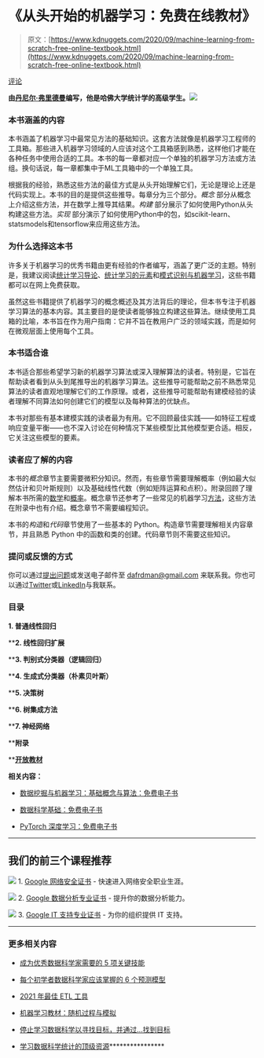 # 《从头开始的机器学习：免费在线教材》

> 原文：[https://www.kdnuggets.com/2020/09/machine-learning-from-scratch-free-online-textbook.html](https://www.kdnuggets.com/2020/09/machine-learning-from-scratch-free-online-textbook.html)

[评论](#comments)

**由[丹尼尔·弗里德曼](https://github.com/dafriedman97)编写，他是哈佛大学统计学的高级学生。**![](../Images/af62a165474ae8729b4c78d193653ba2.png)

### 本书涵盖的内容

本书涵盖了机器学习中最常见方法的基础知识。这套方法就像是机器学习工程师的工具箱。那些进入机器学习领域的人应该对这个工具箱感到熟悉，这样他们才能在各种任务中使用合适的工具。本书的每一章都对应一个单独的机器学习方法或方法组。换句话说，每一章都集中于ML工具箱中的一个单独工具。

根据我的经验，熟悉这些方法的最佳方式是从头开始理解它们，无论是理论上还是代码实现上。本书的目的是提供这些推导。每章分为三个部分。*概念* 部分从概念上介绍这些方法，并在数学上推导其结果。*构建* 部分展示了如何使用Python从头构建这些方法。*实现* 部分演示了如何使用Python中的包，如scikit-learn、statsmodels和tensorflow来应用这些方法。

### 为什么选择这本书

许多关于机器学习的优秀书籍由更有经验的作者编写，涵盖了更广泛的主题。特别是，我建议阅读[统计学习导论](http://faculty.marshall.usc.edu/gareth-james/ISL/)、[统计学习的元素](https://web.stanford.edu/~hastie/ElemStatLearn/)和[模式识别与机器学习](https://www.microsoft.com/en-us/research/publication/pattern-recognition-machine-learning/)，这些书籍都可以在网上免费获取。

虽然这些书籍提供了机器学习的概念概述及其方法背后的理论，但本书专注于机器学习算法的基本内容。其主要目的是使读者能够独立构建这些算法。继续使用工具箱的比喻，本书旨在作为用户指南：它并不旨在教用户广泛的领域实践，而是如何在微观层面上使用每个工具。

### 本书适合谁

本书适合那些希望学习新的机器学习算法或深入理解算法的读者。特别是，它旨在帮助读者看到从头到尾推导出的机器学习算法。这些推导可能帮助之前不熟悉常见算法的读者直观地理解它们的工作原理。或者，这些推导可能帮助有建模经验的读者理解不同算法如何创建它们的模型以及每种算法的优缺点。

本书对那些有基本建模实践的读者最为有用。它不回顾最佳实践——如特征工程或响应变量平衡——也不深入讨论在何种情况下某些模型比其他模型更合适。相反，它关注这些模型的要素。

### 读者应了解的内容

本书的*概念*章节主要需要微积分知识。然而，有些章节需要理解概率（例如最大似然估计和贝叶斯规则）以及基础线性代数（例如矩阵运算和点积）。附录回顾了理解本书所需的[数学](https://dafriedman97.github.io/mlbook/content/appendix/methods.html)和[概率](https://dafriedman97.github.io/mlbook/content/appendix/methods.html)。概念章节还参考了一些常见的机器学习[方法](https://dafriedman97.github.io/mlbook/content/appendix/methods.html)，这些方法在附录中也有介绍。概念章节不需要编程知识。

本书的*构造*和*代码*章节使用了一些基本的 Python。构造章节需要理解相关内容章节，并且熟悉 Python 中的函数和类的创建。代码章节则不需要这些知识。

### 提问或反馈的方式

你可以通过[提出问题](https://github.com/dafriedman97/mlbook/issues)或发送电子邮件至 dafrdman@gmail.com 来联系我。你也可以通过[Twitter](https://twitter.com/dafrdman)或[LinkedIn](https://www.linkedin.com/in/daniel-friedman-36b1b2139/)与我联系。

### 目录

**1\. 普通线性回归**

****2\. 线性回归扩展**

****3\. 判别式分类器（逻辑回归）**

****4\. 生成式分类器（朴素贝叶斯）**

****5\. 决策树**

****6\. 树集成方法**

****7\. 神经网络**

****附录**

****[开放教材](https://dafriedman97.github.io/mlbook/content/introduction.html)**

**相关内容：**

+   [数据挖掘与机器学习：基础概念与算法：免费电子书](https://www.kdnuggets.com/2020/07/data-mining-machine-learning-free-ebook.html)

+   [数据科学基础：免费电子书](https://www.kdnuggets.com/2020/07/foundations-data-science-free-ebook.html)

+   [PyTorch 深度学习：免费电子书](https://www.kdnuggets.com/2020/07/pytorch-deep-learning-free-ebook.html)

* * *

## 我们的前三个课程推荐

![](../Images/0244c01ba9267c002ef39d4907e0b8fb.png) 1\. [Google 网络安全证书](https://www.kdnuggets.com/google-cybersecurity) - 快速进入网络安全职业生涯。

![](../Images/e225c49c3c91745821c8c0368bf04711.png) 2\. [Google 数据分析专业证书](https://www.kdnuggets.com/google-data-analytics) - 提升你的数据分析能力。

![](../Images/0244c01ba9267c002ef39d4907e0b8fb.png) 3\. [Google IT 支持专业证书](https://www.kdnuggets.com/google-itsupport) - 为你的组织提供 IT 支持。

* * *

### 更多相关内容

+   [成为优秀数据科学家需要的 5 项关键技能](https://www.kdnuggets.com/2021/12/5-key-skills-needed-become-great-data-scientist.html)

+   [每个初学者数据科学家应该掌握的 6 个预测模型](https://www.kdnuggets.com/2021/12/6-predictive-models-every-beginner-data-scientist-master.html)

+   [2021 年最佳 ETL 工具](https://www.kdnuggets.com/2021/12/mozart-best-etl-tools-2021.html)

+   [机器学习教材：随机过程与模拟](https://www.kdnuggets.com/2022/03/datashaping-machine-learning-textbook-stochastic-processes-simulations.html)

+   [停止学习数据科学以寻找目标，并通过…找到目标](https://www.kdnuggets.com/2021/12/stop-learning-data-science-find-purpose.html)

+   [学习数据科学统计的顶级资源](https://www.kdnuggets.com/2021/12/springboard-top-resources-learn-data-science-statistics.html)****************
